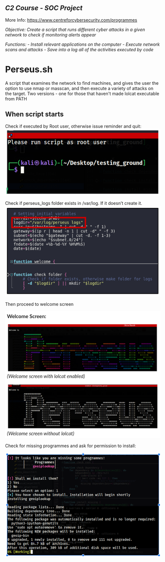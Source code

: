 ## _C2 Course - SOC Project_  

More Info: https://www.centreforcybersecurity.com/programmes

_Objective:
Create a script that runs different cyber attacks in a given network to check if monitoring alerts appear_

_Functions:_
_- Install relevant applications on the computer_
_- Execute network scans and attacks_
_- Save into a log all of the activities executed by code_

# Perseus.sh
A script that examines the network to find machines, and gives the user the option to use nmap or masscan, and then execute a variety of attacks on the target. Two versions - one for those that haven't made lolcat executable from PATH

## When script starts
Check if executed by Root user, otherwise issue reminder and quit:
![img1](./images/img1.png)

Check if perseus_logs  folder exists in /var/log. If it doesn’t create it.
![img2](./images/img2.png)

Then proceed to welcome screen

![img3](./images/img3.png)

Check for missing programmes and ask for permission to install:

![img4](./images/img4.png)
